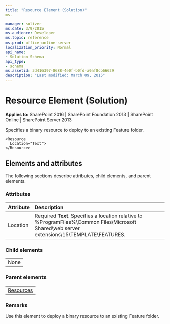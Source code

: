 ```yaml
---
title: "Resource Element (Solution)"
ms.

manager: soliver
ms.date: 3/9/2015
ms.audience: Developer
ms.topic: reference
ms.prod: office-online-server
localization_priority: Normal
api_name:
- Solution Schema
api_type:
- schema
ms.assetid: 3d416397-8688-4e0f-b0fd-a0af8cb66629
description: "Last modified: March 09, 2015"
---
```


# Resource Element (Solution)

 
  
 **Applies to:** SharePoint 2016 | SharePoint Foundation 2013 | SharePoint Online | SharePoint Server 2013
  
Specifies a binary resource to deploy to an existing Feature folder.
  
```
<Resource
  Location="Text">
</Resource>
```

## Elements and attributes

The following sections describe attributes, child elements, and parent elements.

### Attributes

|**Attribute**|**Description**|
|:-----|:-----|
|Location  <br/> |Required **Text**. Specifies a location relative to %ProgramFiles%\Common Files\Microsoft Shared\web server extensions\15\TEMPLATE\FEATURES.  <br/> |
   
### Child elements

||
|:-----|
|None |
   
### Parent elements

||
|:-----|
|[Resources](resources-element-solution.md)|
   
### Remarks

Use this element to deploy a binary resource to an existing Feature folder.
  

